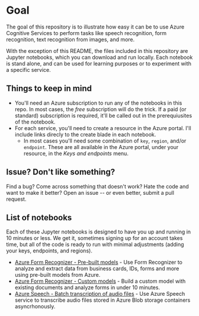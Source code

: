 # Goal

The goal of this repository is to illustrate how easy it can be to use Azure Cognitive Services to perform tasks like speech recognition, form recognition, text recognition from images, and more. 

With the exception of this README, the files included in this repository are Jupyter notebooks, which you can download and run locally. Each notebook is stand alone, and can be used for learning purposes or to experiment with a specific service. 

## Things to keep in mind

* You'll need an Azure subscription to run any of the notebooks in this repo. In most cases, the *free* subscription will do the trick. If a paid (or standard) subscription is required, it'll be called out in the prerequiusites of the notebook.
* For each service, you'll need to create a resource in the Azure portal. I'll include links direcly to the create blade in each notebook.
  * In most cases you'll need some combination of `key`, `region`, and/or `endpoint`. These are all available in the Azure portal, under your resource, in the *Keys and endpoints* menu.

## Issue? Don't like something?

Find a bug? Come across something that doesn't work? Hate the code and want to make it better? Open an issue -- or even better, submit a pull request.

## List of notebooks 

Each of these Jupyter notebooks is designed to have you up and running in 10 minutes or less. We get it, sometimes signing up for an account takes time, but all of the code is ready to run with minimal adjustments (adding your keys, endpoints, and regions). 

* [Azure Form Recognizer - Pre-built models](https://github.com/erikhopf/CognitiveServicesPyNotebooks/blob/main/Form_Recognizer.ipynb) - Use Form Recognizer to analyze and extract data from business cards, IDs, forms and more using pre-built models from Azure. 
* [Azure Form Recognizer - Custom models](https://github.com/erikhopf/CognitiveServicesPyNotebooks/blob/main/Form_Recognizer_Customization.ipynb) - Build a custom model with existing documents and analyze forms in under 10 minutes. 
* [Azure Speech - Batch transcription of audio files](https://github.com/erikhopf/CognitiveServicesPyNotebooks/blob/main/Batch_Transcription.ipynb) - Use Azure Speech service to transcribe audio files stored in Azure Blob storage containers asyncrhonously.
